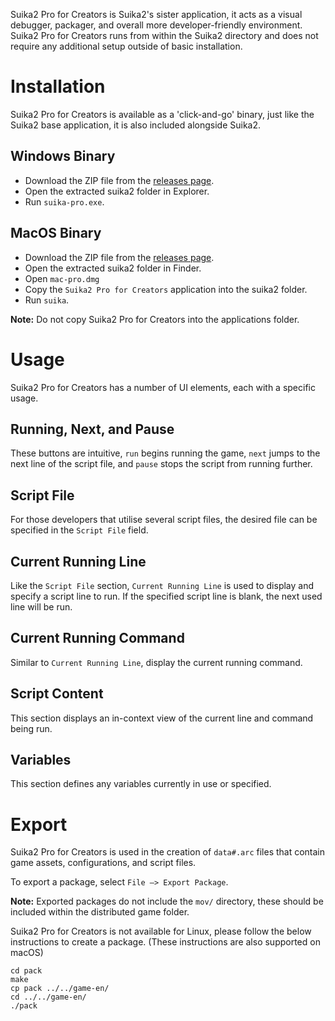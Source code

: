 Suika2 Pro for Creators is Suika2's sister application, it acts as a visual debugger, packager, and overall more developer-friendly environment. Suika2 Pro for Creators runs from within the Suika2 directory and does not require any additional setup outside of basic installation.

# Installation
Suika2 Pro for Creators is available as a 'click-and-go' binary, just like the Suika2 base application, it is also included alongside Suika2.

## Windows Binary
* Download the ZIP file from the [releases page](https://github.com/suika2engine/suika2/releases).
* Open the extracted suika2 folder in Explorer.
* Run `suika-pro.exe`.

## MacOS Binary
* Download the ZIP file from the [releases page](https://github.com/suika2engine/suika2/releases).
* Open the extracted suika2 folder in Finder.
* Open `mac-pro.dmg`
* Copy the `Suika2 Pro for Creators` application into the suika2 folder.
* Run `suika`.

**Note:** Do not copy Suika2 Pro for Creators into the applications folder.

# Usage
Suika2 Pro for Creators has a number of UI elements, each with a specific usage.

## Running, Next, and Pause
These buttons are intuitive, `run` begins running the game, `next` jumps to the next line of the script file, and `pause` stops the script from running further.

## Script File
For those developers that utilise several script files, the desired file can be specified in the `Script File` field.

## Current Running Line
Like the `Script File` section, `Current Running Line` is used to display and specify a script line to run. If the specified script line is blank, the next used line will be run.

## Current Running Command
Similar to `Current Running Line`, display the current running command.

## Script Content
This section displays an in-context view of the current line and command being run.

## Variables
This section defines any variables currently in use or specified.

# Export
Suika2 Pro for Creators is used in the creation of `data#.arc` files that contain game assets, configurations, and script files.

To export a package, select `File –> Export Package`.

**Note:** Exported packages do not include the `mov/` directory, these should be included within the distributed game folder.

Suika2 Pro for Creators is not available for Linux, please follow the below instructions to create a package. (These instructions are also supported on macOS)

```
cd pack
make
cp pack ../../game-en/
cd ../../game-en/
./pack
```
